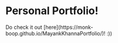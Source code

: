 <h1> Personal Portfolio! </h1>
<p> Do check it out [here](https://monk-boop.github.io/MayankKhannaPortfolio/)! :)) </p>
